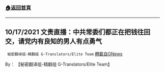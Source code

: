 ###  [:house:返回首頁](https://github.com/ourhimalayas/txt)
---


## 10/17/2021 文贵直播：中共常委们都正在把钱往回交，请党内有良知的男人有点勇气
` 秘密翻译组-精翻组 G-Translators/Elite Team` [轉載自GNews](https://gnews.org/zh-hans/1603199/)

By： 【秘密翻译组-精翻组 G-Translators/Elite Team】
